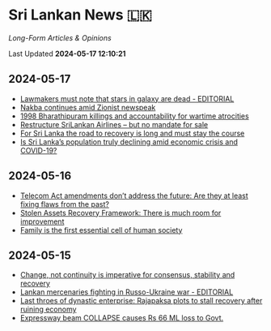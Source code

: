 # Sri Lankan News :sri_lanka:

*Long-Form Articles & Opinions*

Last Updated **2024-05-17 12:10:21**

## 2024-05-17

* [Lawmakers must note that stars in galaxy are dead - EDITORIAL](data/articles/20240517-23bcb9c9-lawmakers-must-note-that-stars-i)
* [Nakba continues amid Zionist newspeak](data/articles/20240517-6a528dfb-nakba-continues-amid-zionist-new)
* [1998 Bharathipuram killings and accountability for wartime atrocities](data/articles/20240517-8bfcd872-1998-bharathipuram-killings-and)
* [Restructure SriLankan Airlines – but no mandate for sale](data/articles/20240517-629bfa5f-restructure-srilankan-airlines-b)
* [For Sri Lanka the road to recovery is long and must stay the course](data/articles/20240517-417082eb-for-sri-lanka-the-road-to-recove)
* [Is Sri Lanka’s population truly declining amid economic crisis and COVID-19?](data/articles/20240517-987ffd55-is-sri-lanka-s-population-truly)

## 2024-05-16

* [Telecom Act amendments don’t address the future: Are they at least fixing flaws from the past?](data/articles/20240516-0cfcda94-telecom-act-amendments-don-t-add)
* [Stolen Assets Recovery Framework: There is much room for improvement](data/articles/20240516-64d9b19a-stolen-assets-recovery-framework)
* [Family is the first essential cell of human society](data/articles/20240516-ada7c4ce-family-is-the-first-essential-ce)

## 2024-05-15

* [Change, not continuity is imperative for consensus, stability and recovery](data/articles/20240516-92f03fa1-change-not-continuity-is-imperat)
* [Lankan mercenaries fighting in Russo-Ukraine war - EDITORIAL](data/articles/20240515-3de396e8-lankan-mercenaries-fighting-in-r)
* [Last throes of dynastic enterprise: Rajapaksa plots to stall recovery after ruining economy](data/articles/20240515-31b42c38-last-throes-of-dynastic-enterpri)
* [Expressway beam COLLAPSE causes Rs 66 ML loss  to Govt.](data/articles/20240515-d8a6263a-expressway-beam-collapse-causes)